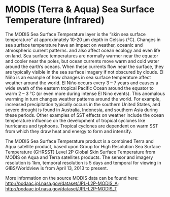 # MODIS (Terra & Aqua) Sea Surface Temperature (Infrared)
The MODIS Sea Surface Temperature layer is the “skin sea surface temperature” at approximately 10-20 µm depth in Celsius (°C). Changes in sea surface temperature have an impact on weather, oceanic and atmospheric current patterns.  and also affect ocean ecology and even life on land. Sea surface temperatures are normally warmer near the equator and cooler near the poles, but ocean currents move warm and cold water around the earth’s oceans. When these currents flow near the surface, they are typically visible in the sea surface imagery if not obscured by clouds.  El Niño is an example of how changes in sea surface temperature affect weather around the world. El Niño occurs every 3 – 7 years and causes a wide swath of the eastern tropical Pacific Ocean around the equator to warm 2 – 3 °C (or even more during intense El Nino events). This anomalous warming in turn changes weather  patterns around the world. For example, increased precipitation typically occurs in the  southern United States, and severe drought is found  in Australia, Indonesia, and southern Asia during these periods.  Other examples of SST effects on weather include the  ocean temperature influence on the development of tropical cyclones like hurricanes and typhoons. Tropical cyclones  are dependent on warm SST from which they draw heat  and  energy to form and intensify.  

The MODIS Sea Surface Temperature product is a combined Terra and Aqua satellite product, based upon Group for High Resolution Sea Surface Temperature (GHRSST) Level 2P Global Skin Surface Temperature from MODIS on Aqua and Terra satellites products. The sensor and imagery resolution is 1km, temporal resolution is 5 days and temporal for viewing in GIBS/Worldview is from April 13, 2013 to present.

More information on the source MODIS data can be found here: http://podaac.jpl.nasa.gov/dataset/JPL-L2P-MODIS_A; http://podaac.jpl.nasa.gov/dataset/JPL-L2P-MODIS_T 
